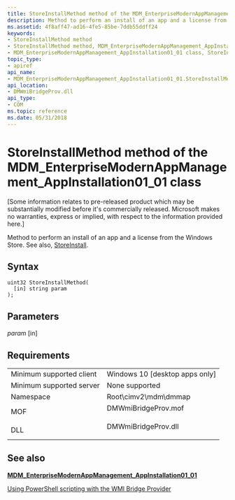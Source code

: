 ```yaml
---
title: StoreInstallMethod method of the MDM_EnterpriseModernAppManagement_AppInstallation01_01 class
description: Method to perform an install of an app and a license from the Windows Store. See also, StoreInstall.
ms.assetid: 4f8aff47-ad16-4fe5-85be-7ddb55ddff24
keywords:
- StoreInstallMethod method
- StoreInstallMethod method, MDM_EnterpriseModernAppManagement_AppInstallation01_01 class
- MDM_EnterpriseModernAppManagement_AppInstallation01_01 class, StoreInstallMethod method
topic_type:
- apiref
api_name:
- MDM_EnterpriseModernAppManagement_AppInstallation01_01.StoreInstallMethod
api_location:
- DMWmiBridgeProv.dll
api_type:
- COM
ms.topic: reference
ms.date: 05/31/2018
---
```


# StoreInstallMethod method of the MDM\_EnterpriseModernAppManagement\_AppInstallation01\_01 class

\[Some information relates to pre-released product which may be substantially modified before it's commercially released. Microsoft makes no warranties, express or implied, with respect to the information provided here.\]

Method to perform an install of an app and a license from the Windows Store. See also, [StoreInstall](/windows/client-management/mdm/enterprisemodernappmanagement-csp).

## Syntax


```mof
uint32 StoreInstallMethod(
  [in] string param
);
```



## Parameters

<dl> <dt>

*param* \[in\]
</dt> <dd></dd> </dl>

## Requirements



|                                     |                                                                                                |
|-------------------------------------|------------------------------------------------------------------------------------------------|
| Minimum supported client<br/> | Windows 10 \[desktop apps only\]<br/>                                                    |
| Minimum supported server<br/> | None supported<br/>                                                                      |
| Namespace<br/>                | Root\\cimv2\\mdm\\dmmap<br/>                                                             |
| MOF<br/>                      | <dl> <dt>DMWmiBridgeProv.mof</dt> </dl> |
| DLL<br/>                      | <dl> <dt>DMWmiBridgeProv.dll</dt> </dl> |



## See also

<dl> <dt>

[**MDM\_EnterpriseModernAppManagement\_AppInstallation01\_01**](mdm-enterprisemodernappmanagement-appinstallation01-01.md)
</dt> <dt>

[Using PowerShell scripting with the WMI Bridge Provider](/windows/client-management/mdm/using-powershell-scripting-with-the-wmi-bridge-provider)
</dt> </dl>

 

